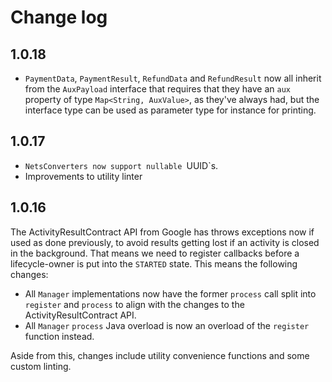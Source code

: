 # Change log

## 1.0.18

- `PaymentData`, `PaymentResult`, `RefundData` and `RefundResult` now all 
inherit from the `AuxPayload` interface that requires that they have an `aux`
property of type `Map<String, AuxValue>`, as they've always had, but the
interface type can be used as parameter type for instance for printing.

## 1.0.17

- `NetsConverters now support nullable `UUID`s.
- Improvements to utility linter

## 1.0.16

The ActivityResultContract API from Google has throws exceptions now if used as
done previously, to avoid results getting lost if an activity is closed in the
background. That means we need to register callbacks before a lifecycle-owner
is put into the `STARTED` state. This means the following changes:

- All `Manager` implementations now have the former `process` call split into
`register` and `process` to align with the changes to the ActivityResultContract
API.
- All `Manager` `process` Java overload is now an overload of the `register`
function instead.

Aside from this, changes include utility convenience functions and some custom
linting.
